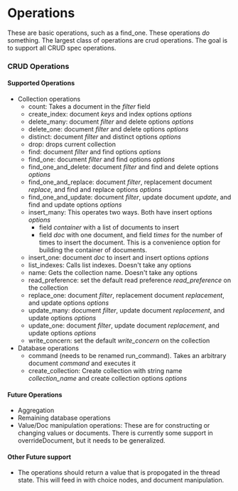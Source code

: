 Operations
==========

These are basic operations, such as a find_one. These operations *do*
something. The largest class of operations are crud operations. The
goal is to support all CRUD spec operations.


### CRUD Operations

#### Supported Operations

* Collection operations
  * count: Takes a document in the _filter_ field 
  * create\_index: document _keys_ and index options _options_ 
  * delete\_many: document _filter_ and delete options _options_
  * delete\_one: document _filter_ and delete options _options_
  * distinct: document _filter_ and distinct options _options_
  * drop: drops current collection
  * find: document _filter_ and find options _options_
  * find\_one: document _filter_ and find options _options_
  * find\_one\_and\_delete: document _filter_ and find and delete options _options_
  * find\_one\_and\_replace: document _filter_, replacement document
    _replace_,  and find and replace options _options_
  * find\_one\_and\_update: document _filter_, update document
    _update_,  and find and update options _options_
  * insert\_many: This operates two ways. Both have insert options _options_
    * field _container_ with a list of documents to insert
    * field _doc_ with one document, and field _times_ for the number
      of times to insert the document. This is a convenience option
      for building the container of documents. 
  * insert\_one: document _doc_ to insert and insert options _options_
  * list\_indexes: Calls list indexes. Doesn't take any options
  * name: Gets the collection name. Doesn't take any options
  * read\_preference: set the default read preference
    _read\_preference_ on the collection
  * replace\_one: document _filter_, replacement document
    _replacement_,  and update options _options_
  * update\_many: document _filter_, update document
    _replacement_,  and update options _options_
  * update\_one: document _filter_, update document
    _replacement_,  and update options _options_
  * write\_concern: set the default _write\_concern_ on the collection
* Database operations
  * command (needs to be renamed run\_command). Takes an arbitrary document _command_ and executes it
  * create\_collection: Create collection with string name
    _collection\_name_ and create collection options _options_

#### Future Operations

* Aggregation
* Remaining database operations
* Value/Doc manipulation operations: These are for constructing or
  changing values or documents. There is currently some support in
  overrideDocument, but it needs to be generalized. 

#### Other Future support

* The operations should return a value that is propogated in the
  thread state. This will feed in with choice nodes, and document
  manipulation. 
